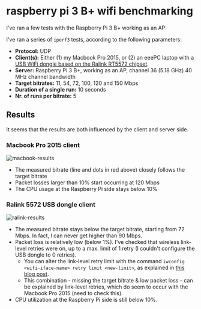 # raspberry pi 3 B+ wifi benchmarking

I've ran a few tests with the Raspberry Pi 3 B+ working as an AP:

I've ran a series of `iperf3` tests, according to the following parameters:
* **Protocol:** UDP
* **Client(s):** Either (1) my Macbook Pro 2015, or (2) an eeePC laptop with a [USB WiFi dongle based on the Ralink RT5572 chipset](https://www.amazon.de/300Mbit-WLAN-Adapter-Hochleistungs-Antennen-Dual-Band/dp/B00LLIOT34).
* **Server:** Raspberry Pi 3 B+, working as an AP, channel 36 (5.18 GHz) 40 MHz channel bandwidth
* **Target bitrates:** 11, 54, 72, 100, 120 and 150 Mbps
* **Duration of a single run:** 10 seconds
* **Nr. of runs per bitrate:** 5

## Results

It seems that the results are both influenced by the client and server side.

### Macbook Pro 2015 client

![macbook-results](https://www.dropbox.com/s/5h48p7148dbvfr8/rpi-wifi.macbook.png?dl=1)

* The measured bitrate (line and dots in red above) closely follows the target bitrate
* Packet losses larger than 10% start occurring at 120 Mbps
* The CPU usage at the Raspberry Pi side stays below 10%

### Ralink 5572 USB dongle client

![ralink-results](https://www.dropbox.com/s/e9x2qf31fdku780/rpi-wifi.ralink.png?dl=1)

* The measured bitrate stays below the target bitrate, starting from 72 Mbps. In fact, I can never get higher than 90 Mbps.
* Packet loss is relatively low (below 1%). I've checked that wireless link-level retries were on, up to a max. limit of 1 retry (I couldn't configure the USB dongle to 0 retries).
  * You can alter the link-level retry limit with the command `iwconfig <wifi-iface-name> retry limit <new-limit>`, as explained in [this blog post](https://whitequark.org/blog/2011/09/12/tweaking-linux-tcp-stack-for-lossy-wireless-networks/).
  * This combination - missing the target bitrate & low packet loss - can be explained by link-level retries, which do seem to occur with the Macbook Pro 2015 (need to check this).
* CPU utilization at the Raspberry Pi side is still below 10%.

